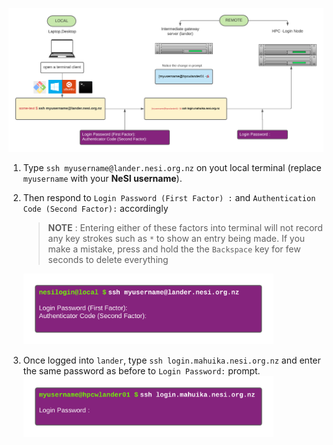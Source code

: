 <p align="center"><img  src="/img/local_lander_mahuika.png" alt="drawing" width="1100"/></p>

1. Type `ssh myusername@lander.nesi.org.nz` on yout local terminal (replace `myusername` with your **NeSI username**). 

2. Then respond to `Login Password (First Factor) :` and `Authentication Code (Second Factor):` accordingly 

   >**NOTE** : Entering either of these factors into terminal will not record any key strokes such as `*` to show an entry being made.  If you make a mistake, press and hold the the `Backspace` key  for few seconds to delete everything<br>

   <img src="/img/NEW_local_to_lander.png" alt="drawing" width="400"/>

3. Once logged into `lander`, type `ssh login.mahuika.nesi.org.nz` and enter the same password as before to `Login Password:` prompt.<br><img src="/img/NEW_lander_to_mahuika.png" alt="drawing" width="400"/>